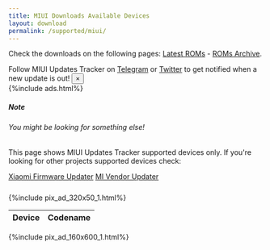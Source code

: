 ```yaml
---
title: MIUI Downloads Available Devices
layout: download
permalink: /supported/miui/
---
```


Check the downloads on the following pages: [Latest ROMs](/miui/) - [ROMs Archive](/archive/miui/).

<div class="alert alert-primary alert-dismissible fade show" role="alert">
    Follow MIUI Updates Tracker on <a href="https://t.me/MIUIUpdatesTracker" class="alert-link">Telegram</a>
    or <a href="https://twitter.com/MiFwUpdater" class="alert-link">Twitter</a> to get notified when a new update is
    out!
    <button type="button" class="close" data-dismiss="alert" aria-label="Close">
        <span aria-hidden="true">&times;</span>
    </button>
</div>
{%include ads.html%}
<div class="card">
    <div class="card-body">
        <h5 class="card-title">Note</h5>
        <h6 class="card-subtitle mb-2 text-muted">You might be looking for something else!</h6>
        <p class="card-text">This page shows MIUI Updates Tracker supported devices only.
            If you're looking for other projects supported devices check:</p>
            <a href="/supported/firmware/" class="card-link">Xiaomi Firmware Updater</a>
            <a href="/supported/vendor/" class="card-link">MI Vendor Updater</a>
    </div>
</div>
<div class="row justify-content-center">
    <div class="col-10">
        <div class="table-responsive-md" style="margin-top: 25px;">
            {%include pix_ad_320x50_1.html%}
            <table id="supported" class="display dt-responsive nowrap compact table table-striped table-hover table-sm">
                <thead class="thead-dark">
                    <tr>
                        <th data-ref="device">Device</th>
                        <th data-ref="codename">Codename</th>
                    </tr>
                </thead>
                <script>loadSupportedDevices('miui')</script>
            </table>
        </div>
    </div>
    {%include pix_ad_160x600_1.html%}
</div>